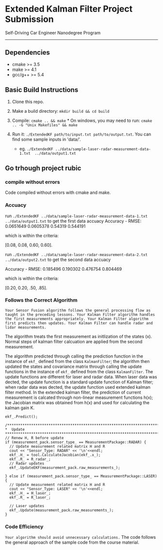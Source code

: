 # Extended Kalman Filter Project Submission
Self-Driving Car Engineer Nanodegree Program

---

## Dependencies

  * cmake >= 3.5
  * make >= 4.1
  * gcc/g++ >= 5.4

## Basic Build Instructions

  1. Clone this repo.
  
  2. Make a build directory: `mkdir build && cd build`
  
  3. Compile: `cmake .. && make` 
    * On windows, you may need to run: `cmake .. -G "Unix Makefiles" && make`
    
  4. Run it: `./ExtendedKF path/to/input.txt path/to/output.txt`. You can find
   some sample inputs in 'data/'.
   
      - eg. `./ExtendedKF ../data/sample-laser-radar-measurement-data-1.txt  ../data/output1.txt`


## Go trhough project rubic 

### compile without errors 

Code compiled without errors with cmake and make.


### Accuacy 
run `./ExtendedKF ../data/sample-laser-radar-measurement-data-1.txt  
../data/output1.txt` to get the first data accuacy
Accuracy - RMSE:
0.0651649
0.0605378
0.54319
0.544191

which is within the criteria:

[0.08, 0.08, 0.60, 0.60].


run `./ExtendedKF ../data/sample-laser-radar-measurement-data-2.txt  
../data/output2.txt` to get the second data accuacy

Accuracy - RMSE:
0.185496
0.190302
0.476754
0.804469

which is within the criteria:

[0.20, 0.20, .50, .85].


### Follows the Correct Algorithm

`Your Sensor Fusion algorithm follows the general processing flow as taught in the preceding lessons.
Your Kalman Filter algorithm handles the first measurements appropriately.
Your Kalman Filter algorithm first predicts then updates.
Your Kalman Filter can handle radar and lidar measurements.`

The algorithm treats the first measurement as initlization of the states (x). Normal steps of kalman filter calcuation are applied from the second measurement.  

The algorithm predicted through calling the prediction function in the instance of `ekf_` defined from the class   `KalmanFilter`;  the algorithm then updated the states and covariance matrix through calling the update functions in the instance of `ekf_` defined from the class `KalmanFilter`. The update functions are different for laser and radar data. When laser data was dected, the update function is a standard update function of Kalman filter; when radar data was dected, the update function used extended kalman filter method. In the extended kalman filter, the prediction of current measurement is calcated through non-linear measurement functions h(x); the Jacobian matrix was obtained from h(x) and used for calculating the kalman gain K.    

     
    ekf_.Predict();

    /*****************************************************************************
    *  Update
    ****************************************************************************/
    // Renew H, R before update
    if (measurement_pack.sensor_type_ == MeasurementPackage::RADAR) {
      // Update measurement related matrix H and R
      cout << "Sensor_Type: RADAR" << '\n'<<endl;
      ekf_.H_ = tool.CalculateJacobian(ekf_.x_);
      ekf_.R_ = R_radar_;
      // Radar updates
      ekf_.UpdateEKF(measurement_pack.raw_measurements_);

    } else if (measurement_pack.sensor_type_ == MeasurementPackage::LASER)  {
      // Update measurement related matrix H and R
      cout << "Sensor_Type: LASER" << '\n'<<endl;
      ekf_.H_ = H_laser_;
      ekf_.R_ = R_laser_;

      // Laser updates
      ekf_.Update(measurement_pack.raw_measurements_);
    }



### Code Efficiency

`Your algorithm should avoid unnecessary calculations.`
The code follows the general approach of the sample code from the course material. 


